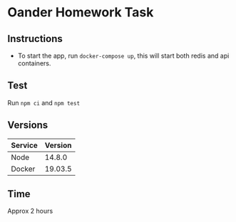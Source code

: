 # Oander Homework Task

## Instructions
- To start the app, run `docker-compose up`, this will start both redis and api containers.

## Test
Run `npm ci` and `npm test`

## Versions
| Service | Version |   
|---------|---------|
| Node    | 14.8.0  |
| Docker  | 19.03.5 |

## Time
Approx 2 hours



